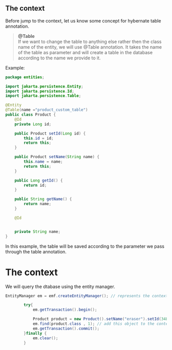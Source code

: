 ## The context

Before jump to the context, let us know some
concept for hybernate table annotation.

> **@Table**
><br>If we want to change the table to anything
> else rather then the class name of the entity,
> we will use @Table annotation. It takes
> the name of the table as parameter and will
> create a table in the database according to
> the name we provide to it.
>

Example:
```java
package entities;

import jakarta.persistence.Entity;
import jakarta.persistence.Id;
import jakarta.persistence.Table;

@Entity
@Table(name ="product_custom_table")
public class Product {
    @Id
    private Long id;

    public Product setId(Long id) {
        this.id = id;
        return this;
    }

    public Product setName(String name) {
        this.name = name;
        return this;
    }

    public Long getId() {
        return id;
    }

    public String getName() {
        return name;
    }

    @Id


    private String name;
}
```
In this example, the table will be saved according 
to the parameter we pass through the table annotation.


# The context
We will query the dtabase using the entity manager.
```java
EntityManager em = emf.createEntityManager(); // represents the context

        try{
            em.getTransaction().begin();

            Product product = new Product().setName("eraser").setId(34L);
            em.find(product.class , 1); // add this object to the context -> this is not an insert query.
            em.getTransaction().commit();
        }finally {
            em.clear();
        }
```
